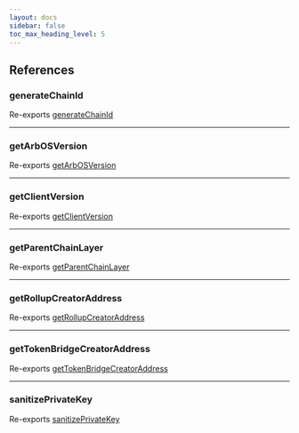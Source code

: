 ```yaml
---
layout: docs
sidebar: false
toc_max_heading_level: 5
---
```


## References

### generateChainId

Re-exports [generateChainId](generateChainId/functions/generateChainId.md)

***

### getArbOSVersion

Re-exports [getArbOSVersion](getArbOSVersion/functions/getArbOSVersion.md)

***

### getClientVersion

Re-exports [getClientVersion](getClientVersion/functions/getClientVersion.md)

***

### getParentChainLayer

Re-exports [getParentChainLayer](getParentChainLayer/functions/getParentChainLayer.md)

***

### getRollupCreatorAddress

Re-exports [getRollupCreatorAddress](getters/functions/getRollupCreatorAddress.md)

***

### getTokenBridgeCreatorAddress

Re-exports [getTokenBridgeCreatorAddress](getters/functions/getTokenBridgeCreatorAddress.md)

***

### sanitizePrivateKey

Re-exports [sanitizePrivateKey](sanitizePrivateKey/functions/sanitizePrivateKey.md)
